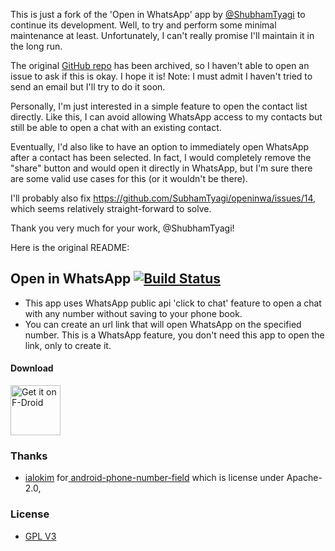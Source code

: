 This is just a fork of the 'Open in WhatsApp' app by [@ShubhamTyagi](https://gitlab.com/ShubhamTyagi) to continue its development. Well, to try and perform some minimal maintenance at least. Unfortunately, I can't really promise I'll maintain it in the long run.

The original [GitHub repo](https://github.com/SubhamTyagi/openinwa) has been archived, so I haven't able to open an issue to ask if this is okay. I hope it is! Note: I must admit I haven't tried to send an email but I'll try to do it soon.

Personally, I'm just interested in a simple feature to open the contact list directly. Like this, I can avoid allowing WhatsApp access to my contacts but still be able to open a chat with an existing contact.

Eventually, I'd also like to have an option to immediately open WhatsApp after a contact has been selected. In fact, I would completely remove the "share" button and would open it directly in WhatsApp, but I'm sure there are some valid use cases for this (or it wouldn't be there).

I'll probably also fix https://github.com/SubhamTyagi/openinwa/issues/14, which seems relatively straight-forward to solve.

Thank you very much for your work, @ShubhamTyagi!

Here is the original README:

## Open in WhatsApp [![Build Status](https://travis-ci.org/SubhamTyagi/openinwa.svg?branch=master)](https://travis-ci.org/SubhamTyagi/openinwa)

 - This app uses WhatsApp public api 'click to chat' feature to open a chat with any number without saving to your phone book.
 - You can create an url link that will open WhatsApp on the specified number. This is a WhatsApp feature, you don't need this app to open the link, only to create it.

####  Download
[<img src="https://f-droid.org/badge/get-it-on.png"
     alt="Get it on F-Droid"
     height="80">](https://f-droid.org/packages/io.github.subhamtyagi.openinwhatsapp/)

### Thanks

 - [ialokim](https://github.com/ialokim) for[ android-phone-number-field](https://github.com/ialokim/android-phone-field) which is license under Apache-2.0,

 ### License

 - [GPL V3](https://github.com/SubhamTyagi/openinwa/blob/master/LICENSE)

